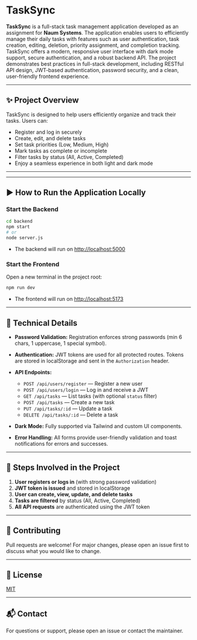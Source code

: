 # TaskSync

**TaskSync** is a full-stack task management application developed as an assignment for **Naum Systems**. The application enables users to efficiently manage their daily tasks with features such as user authentication, task creation, editing, deletion, priority assignment, and completion tracking. TaskSync offers a modern, responsive user interface with dark mode support, secure authentication, and a robust backend API. The project demonstrates best practices in full-stack development, including RESTful API design, JWT-based authentication, password security, and a clean, user-friendly frontend experience.

---

## ✨ Project Overview

TaskSync is designed to help users efficiently organize and track their tasks. Users can:
- Register and log in securely
- Create, edit, and delete tasks
- Set task priorities (Low, Medium, High)
- Mark tasks as complete or incomplete
- Filter tasks by status (All, Active, Completed)
- Enjoy a seamless experience in both light and dark mode

---
---

## ▶️ How to Run the Application Locally

### **Start the Backend**
```bash
cd backend
npm start
# or
node server.js
```
- The backend will run on [http://localhost:5000](http://localhost:5000)

### **Start the Frontend**
Open a new terminal in the project root:
```bash
npm run dev
```
- The frontend will run on [http://localhost:5173](http://localhost:5173)

---

## 📝 Technical Details

- **Password Validation:** Registration enforces strong passwords (min 6 chars, 1 uppercase, 1 special symbol).
- **Authentication:** JWT tokens are used for all protected routes. Tokens are stored in localStorage and sent in the `Authorization` header.
- **API Endpoints:**
  - `POST /api/users/register` — Register a new user
  - `POST /api/users/login` — Log in and receive a JWT
  - `GET /api/tasks` — List tasks (with optional `status` filter)
  - `POST /api/tasks` — Create a new task
  - `PUT /api/tasks/:id` — Update a task
  - `DELETE /api/tasks/:id` — Delete a task

- **Dark Mode:** Fully supported via Tailwind and custom UI components.
- **Error Handling:** All forms provide user-friendly validation and toast notifications for errors and successes.

---

## 🧩 Steps Involved in the Project

1. **User registers or logs in** (with strong password validation)
2. **JWT token is issued** and stored in localStorage
3. **User can create, view, update, and delete tasks**
4. **Tasks are filtered** by status (All, Active, Completed)
5. **All API requests** are authenticated using the JWT token

---

## 🤝 Contributing

Pull requests are welcome! For major changes, please open an issue first to discuss what you would like to change.

---

## 📄 License

[MIT](LICENSE)

---

## 📬 Contact

For questions or support, please open an issue or contact the maintainer.
